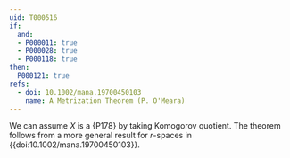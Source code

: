 ```yaml
---
uid: T000516
if:
  and:
  - P000011: true
  - P000028: true
  - P000118: true
then:
  P000121: true
refs:
  - doi: 10.1002/mana.19700450103
    name: A Metrization Theorem (P. O'Meara)
---
```


We can assume $X$ is a {P178} by taking Komogorov quotient. The theorem follows from a more general result for $r$-spaces in {{doi:10.1002/mana.19700450103}}.
